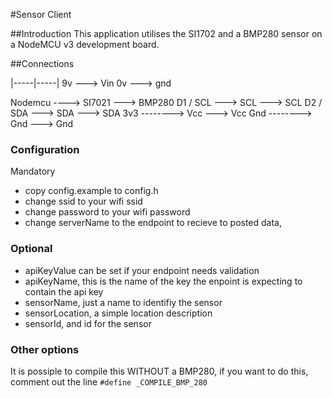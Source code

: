 #Sensor Client

##Introduction
This application utilises the SI1702 and a BMP280 sensor on a NodeMCU v3 development board.


##Connections

|-----|-----|
9v ---> Vin 
0v ---> gnd

Nodemcu ----> SI7021 ---> BMP280
D1 / SCL --->   SCL  ---> SCL
D2 / SDA --->   SDA  ---> SDA
3v3 -------->  Vcc   ---> Vcc
Gnd -------->  Gnd   ---> Gnd


### Configuration
Mandatory
- copy config.example to config.h
- change ssid to your wifi ssid
- change password to your wifi password
- change serverName to the endpoint to recieve to posted data,

### Optional
- apiKeyValue can be set if your endpoint needs validation
- apiKeyName, this is the name of the key the enpoint is expecting to contain the api key
- sensorName, just a name to identifiy the sensor
- sensorLocation, a simple location description
- sensorId, and id for the sensor

### Other options
It is possiple to compile this WITHOUT a BMP280, if you want to do this, comment out the line
```#define _COMPILE_BMP_280```
